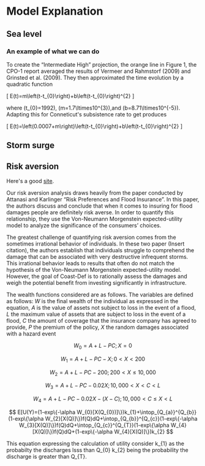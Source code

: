 # Model Explanation

## Sea level

### An example of what we can do

To create the “Intermediate High” projection, the orange line in Figure 1, the CPO-1 report averaged the results of Vermeer and Rahmstorf (2009) and Grinsted et al. (2009). They then approximated the time evolution by a quadratic function

\[ E(t)=m\left(t-t_{0}\right)+b\left(t-t_{0}\right)^{2} \]

where \(t_{0}=1992\), \(m=1.7\ltimes10^{3}\),and \(b=8.71\ltimes10^{-5}\). Adapting this for Conneticut's subsistence rate to get produces 

\[ E(t)=\left(0.0007+m\right)\left(t-t_{0}\right)+b\left(t-t_{0}\right)^{2} \]

## Storm surge

## Risk aversion

Here's a good [site](https://saylordotorg.github.io/text_introduction-to-economic-analysis/s14-04-risk-aversion.html).


Our risk aversion analysis draws heavily from the paper conducted by Attanasi and Karlinger “Risk Preferences and Flood Insurance”. In this paper, the authors discuss and conclude that when it comes to insuring for flood damages people are definitely risk averse. In order to quantify this relationship, they use the Von-Neumann Morgenstein expected-utility model to analyze the significance of the consumers’ choices. 

The greatest challenge of quantifying risk aversion comes from the sometimes irrational behavior of individuals. In these two paper (Insert citation), the authors establish that individuals struggle to comprehend the damage that can be associated with very destructive infrequent storms. This irrational behavior leads to results that often do not match the hypothesis of the Von-Neumann Morgenstein expected-utility model. However, the goal of Coast-Def is to rationally assess the damages and weigh the potential benefit from investing significantly in infrastructure. 

The wealth functions considered are as follows. The variables are defined as follows: $W$ is the final wealth of the individual as expressed in the equation, $A$ is the value of assets not subject to loss in the event of a flood, $L$ the maximum value of assets that are subject to loss in the event of a flood, $C$ the amount of coverage that the insurance company has agreed to provide, $P$ the premium of the policy, $X$ the random damages associated with a hazard event


$$ W_{0}=A+L-PC; X=0$$

$$ W_{1}=A+L-PC-X; 0<X<200 $$

$$ W_{2}=A+L-PC-200; 200<X≤10,000 $$

$$ W_{3}=A+L-PC-0.02X; 10,000<X<C<L $$

$$ W_{4}=A+L-PC-0.02X-(X-C); 10,000<C≤X<L $$

$$ E[U(Y)=(1-exp\{-\alpha W_{0}[X(Q_{0})]\})k_{1}+\intop_{Q_{a}}^{Q_{b}}(1-exp\{\alpha W_{2}[X(Q)]\})f(Q)dQ+\intop_{Q_{b}}^{Q_{c}}(1-exp\{-\alpha W_{3}[X(Q)]\})f(Q)dQ+\intop_{Q_{c}}^{Q_{T}}(1-exp\{\alpha W_{4}[X(Q)]\})f(Q)dQ+(1-exp\{-\alpha W_{4}[X(Q)]\})k_{2} $$

This equation expressing the calculation of utility consider k_{1} as the probabilty the discharges lsss than Q_{0} k_{2} being the probability the discharge is greater than Q_{T}. 

